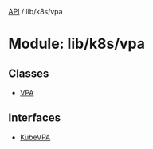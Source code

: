 [API](../API.md) / lib/k8s/vpa

# Module: lib/k8s/vpa

## Classes

- [VPA](../classes/lib_k8s_vpa.VPA.md)

## Interfaces

- [KubeVPA](../interfaces/lib_k8s_vpa.KubeVPA.md)
